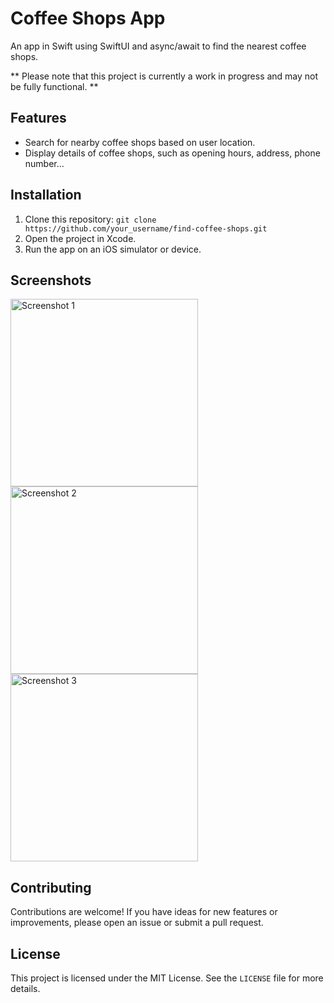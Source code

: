 # Coffee Shops App

An app in Swift using SwiftUI and async/await to find the nearest coffee shops.

** Please note that this project is currently a work in progress and may not be fully functional. **

## Features

- Search for nearby coffee shops based on user location.
- Display details of coffee shops, such as opening hours, address, phone number...

## Installation

1. Clone this repository: `git clone https://github.com/your_username/find-coffee-shops.git`
2. Open the project in Xcode.
3. Run the app on an iOS simulator or device.


## Screenshots

<img src="https://github.com/JMMC22/coffee-shops-app/assets/21106071/6b403e81-7437-414e-b2c5-840867346d3a" alt="Screenshot 1" width="300"/> <img src="https://github.com/JMMC22/coffee-shops-app/assets/21106071/a308e1a5-22b0-43f2-a2a6-787b1b36bf7f" alt="Screenshot 2" width="300"/><img src="https://github.com/JMMC22/coffee-shops-app/assets/21106071/8b4df4ea-3f9e-4e16-bbe6-7c65a17e589c" alt="Screenshot 3" width="300"/>

## Contributing

Contributions are welcome! If you have ideas for new features or improvements, please open an issue or submit a pull request.

## License

This project is licensed under the MIT License. See the `LICENSE` file for more details.

